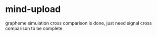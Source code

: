# mind-upload

grapheme simulation cross comparison is done, just need signal cross comparison to be complete
